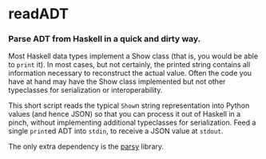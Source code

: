 # readADT

### Parse ADT from Haskell in a quick and dirty way.

Most Haskell data types implement a Show class (that is, you would be able to `print` it). In most cases, but not certainly, the printed string contains all information necessary to reconstruct the actual value.
Often the code you have at hand may have the Show class implemented but not other typeclasses for serialization or interoperability.

This short script reads the typical `Show`n string representation into Python values (and hence JSON) so that you can process it out of Haskell in a pinch, without implementing additional typeclasses for serialization.
Feed a single `print`ed ADT into `stdin`, to receive a JSON value at `stdout`. 

The only extra dependency is the [parsy](https://github.com/python-parsy/parsy) library.
